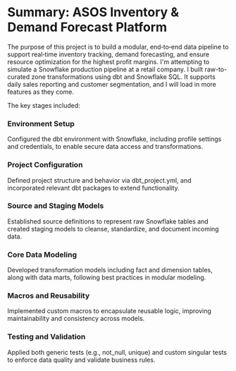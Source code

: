 # Summary: ASOS Inventory & Demand Forecast Platform

The purpose of this project is to build a modular, end‑to‑end data pipeline to support real‑time inventory tracking, demand forecasting, and ensure resource optimization for the highest profit margins. I'm attempting to simulate a Snowflake production pipeline at a retail company. I built raw-to-curated zone transformations using dbt and Snowflake SQL. It supports daily sales reporting and customer segmentation, and I will load in more features as they come.

The key stages included:

### Environment Setup
Configured the dbt environment with Snowflake, including profile settings and credentials, to enable secure data access and transformations.

### Project Configuration
Defined project structure and behavior via dbt_project.yml, and incorporated relevant dbt packages to extend functionality.

### Source and Staging Models
Established source definitions to represent raw Snowflake tables and created staging models to cleanse, standardize, and document incoming data.

### Core Data Modeling
Developed transformation models including fact and dimension tables, along with data marts, following best practices in modular modeling.

### Macros and Reusability
Implemented custom macros to encapsulate reusable logic, improving maintainability and consistency across models.

### Testing and Validation
Applied both generic tests (e.g., not_null, unique) and custom singular tests to enforce data quality and validate business rules.
